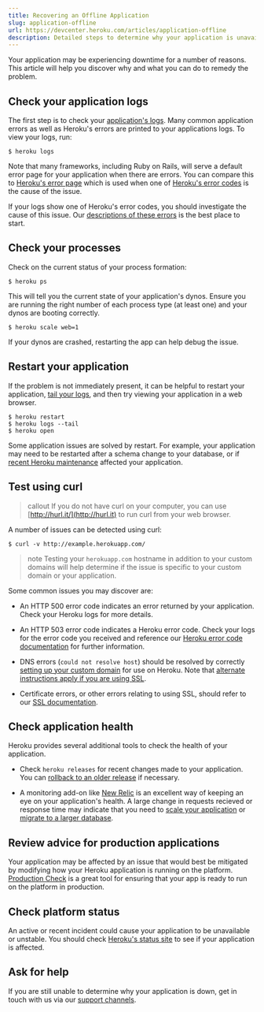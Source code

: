 ```yaml
---
title: Recovering an Offline Application
slug: application-offline
url: https://devcenter.heroku.com/articles/application-offline
description: Detailed steps to determine why your application is unavailable and what actions to take to resolve the issue.
---
```


Your application may be experiencing downtime for a number of reasons.
This article will help you discover why and what you can do to remedy
the problem.

## Check your application logs

The first step is to check your [application's logs][logging]. Many
common application errors as well as Heroku's errors are printed to your
applications logs. To view your logs, run:

```term
$ heroku logs
```

Note that many frameworks, including Ruby on Rails, will serve a default
error page for your application when there are errors. You can compare
this to [Heroku's error page][errorpage] which is used when one of
[Heroku's error codes][errorcodes] is the cause of the issue.

If your logs show one of Heroku's error codes, you should investigate
the cause of this issue. Our [descriptions of these errors][errorcodes]
is the best place to start.

## Check your processes

Check on the current status of your process formation:

```term
$ heroku ps
```

This will tell you the current state of your application's dynos. Ensure
you are running the right number of each process type (at least one)
and your dynos are booting correctly. 

```term
$ heroku scale web=1
```

If your dynos are crashed, restarting the app can help debug the issue.

## Restart your application

If the problem is not immediately present, it can be helpful to
restart your application, [tail your logs][logging], and then try
viewing your application in a web browser.

```term
$ heroku restart
$ heroku logs --tail
$ heroku open
```

Some application issues are solved by restart. For example, your
application may need to be restarted after a schema change to your
database, or if [recent Heroku maintenance][status] affected your
application.

## Test using curl

>callout
>If you do not have curl on your computer, you can use [http://hurl.it/](http://hurl.it) to run curl from your web browser.

A number of issues can be detected using curl:

```term
$ curl -v http://example.herokuapp.com/
```

>note 
>Testing your `herokuapp.com` hostname in addition to your custom domains will help determine if the issue is specific to your custom domain or your application.</p>

Some common issues you may discover are:

* An HTTP 500 error code indicates an error returned by your
  application. Check your Heroku logs for more details.

* An HTTP 503 error code indicates a Heroku error code. Check your logs for
  the error code you received and reference our [Heroku error code
  documentation][errorcodes] for further information.

* DNS errors (`could not resolve host`) should be resolved by correctly
  [setting up your custom domain][customdomains] for use on Heroku. Note
  that [alternate instructions apply if you are using SSL][ssl].

* Certificate errors, or other errors relating to using SSL, should
  refer to our [SSL documentation][ssl].

## Check application health

Heroku provides several additional tools to check the health of your application.

* Check `heroku releases` for recent changes made to your application.
  You can [rollback to an older release][releases] if necessary.

* A monitoring add-on like [New Relic][] is an excellent way of keeping
  an eye on your application's health. A large change in requests
  recieved or response time may indicate that you need to [scale
  your application][scale] or [migrate to a larger database][cache size].

## Review advice for production applications

Your application may be affected by an issue that would best be mitigated
by modifying how your Heroku application is running on the
platform. [Production Check][production check] is a great tool for ensuring that
your app is ready to run on the platform in production.

## Check platform status

An active or recent incident could cause your application to be
unavailable or unstable. You should check [Heroku's status site][status]
to see if your application is affected.

## Ask for help

If you are still unable to determine why your application is down,
get in touch with us via our [support channels][].

[status]: https://status.heroku.com/
[errorcodes]: https://devcenter.heroku.com/articles/error-codes
[customdomains]: https://devcenter.heroku.com/articles/custom-domains
[ssl]: https://devcenter.heroku.com/articles/ssl-endpoint
[errorpage]: http://s3.amazonaws.com/heroku_pages/error.html
[support channels]: https://devcenter.heroku.com/articles/support-channels
[logging]: https://devcenter.heroku.com/articles/logging
[scale]: https://devcenter.heroku.com/articles/scaling
[New Relic]: https://devcenter.heroku.com/articles/newrelic
[migrate data]: https://devcenter.heroku.com/articles/migrating-data-between-plans
[cache size]: https://devcenter.heroku.com/articles/heroku-postgres-plans
[production check]: https://devcenter.heroku.com/articles/production-check
[releases]: https://devcenter.heroku.com/articles/releases
 